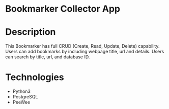 # Bookmarker Collector App

# Description
This Bookmarker has full CRUD (Create, Read, Update, Delete) capability. Users can add bookmarks by including webpage title, url and details. Users can search by title, url, and database ID.

# Technologies

- Python3
- PostgreSQL
- PeeWee

